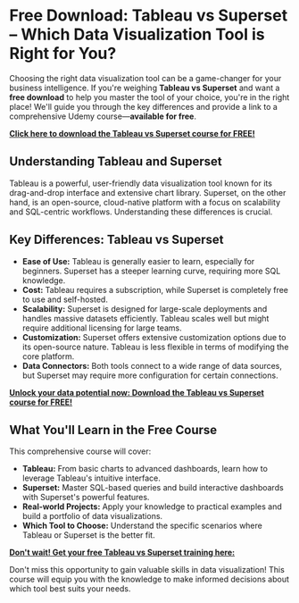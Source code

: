 # Free Download: Tableau vs Superset – Which Data Visualization Tool is Right for You?

Choosing the right data visualization tool can be a game-changer for your business intelligence. If you're weighing **Tableau vs Superset** and want a **free download** to help you master the tool of your choice, you're in the right place! We'll guide you through the key differences and provide a link to a comprehensive Udemy course—**available for free**.

[**Click here to download the Tableau vs Superset course for FREE!**](https://udemywork.com/tableau-vs-superset)

## Understanding Tableau and Superset

Tableau is a powerful, user-friendly data visualization tool known for its drag-and-drop interface and extensive chart library. Superset, on the other hand, is an open-source, cloud-native platform with a focus on scalability and SQL-centric workflows. Understanding these differences is crucial.

## Key Differences: Tableau vs Superset

*   **Ease of Use:** Tableau is generally easier to learn, especially for beginners. Superset has a steeper learning curve, requiring more SQL knowledge.
*   **Cost:** Tableau requires a subscription, while Superset is completely free to use and self-hosted.
*   **Scalability:** Superset is designed for large-scale deployments and handles massive datasets efficiently. Tableau scales well but might require additional licensing for large teams.
*   **Customization:** Superset offers extensive customization options due to its open-source nature. Tableau is less flexible in terms of modifying the core platform.
*   **Data Connectors:** Both tools connect to a wide range of data sources, but Superset may require more configuration for certain connections.

[**Unlock your data potential now: Download the Tableau vs Superset course for FREE!**](https://udemywork.com/tableau-vs-superset)

## What You'll Learn in the Free Course

This comprehensive course will cover:

*   **Tableau:** From basic charts to advanced dashboards, learn how to leverage Tableau's intuitive interface.
*   **Superset:** Master SQL-based queries and build interactive dashboards with Superset's powerful features.
*   **Real-world Projects:** Apply your knowledge to practical examples and build a portfolio of data visualizations.
*   **Which Tool to Choose:** Understand the specific scenarios where Tableau or Superset is the better fit.

[**Don't wait! Get your free Tableau vs Superset training here:**](https://udemywork.com/tableau-vs-superset)

Don't miss this opportunity to gain valuable skills in data visualization! This course will equip you with the knowledge to make informed decisions about which tool best suits your needs.
